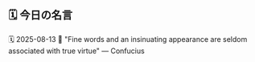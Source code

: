 ## 🗓️ 今日の名言

<!--START_SECTION:quote-->
🗓️ 2025-08-13
💬 "Fine words and an insinuating appearance are seldom associated with true virtue" — Confucius
<!--END_SECTION:quote-->
